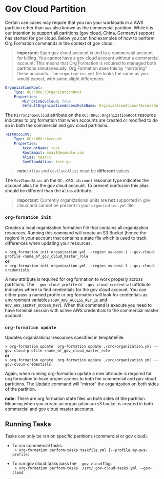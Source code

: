 # Gov Cloud Partition
Certain use cases may require that you run your workloads in a AWS partition other than `aws` also known as the commercial partition.  While it is our intention to support all partitions (gov cloud, China, Germany) support has started for gov cloud. Below you can find examples of how to perform Org Formation commands in the context of gov cloud.

> **important**:  Each gov cloud account is tied to a commercial account for billing.  You cannot have a gov cloud account without a commercial account.  This means that Org Formation is required to managed both partitions simutaneously.  Org Formation does this by "mirroring" these accounts.  The `organization.yml` file looks the same as you would expect, with some slight differences.

``` yaml
OrganizationRoot:
    Type: OC::ORG::OrganizationRoot
    Properties:
        MirrorInGovCloud: True
        DefaultOrganizationAccessRoleName: OrganizationAccountAccessRole
```

The `MirrorInGovCloud` attribute on the `OC::ORG::OrganizationRoot` resource indicates to org formation that when accounts are created or modified to do so in both the commercial and gov cloud partitions.

``` yaml
TestAccount:
    Type: OC::ORG::Account
    Properties:
        AccountName: test
        RootEmail: email@example.com
        Alias: test-c
        GovCloudAlias: test-gc
```

> **note:** `Alias` and `GovCloudAlias` must be **different** values

The `GovCloudAlias` on the `OC::ORG::Account` resource type indicates the account alias for the gov cloud account.  To prevent confusion this alias should be different than the `Alias` attribute.

> **important**: Currently organizational units are **not** supported in gov cloud and cannot be present in your `organization.yml` file.

### ``org-formation init``

Creates a local organization formation file that contains all organization resources. Running this command will create an S3 Bucket (hence the region) in your account that contains a state file which is used to track differences when updating your resources.

``> org-formation init organization.yml --region us-east-1 --gov-cloud-profile <name_of_gov_cloud_master_role``  
**or**  
``> org-formation init organization.yml --region us-east-1 --gov-cloud-credentials``

A new attribute is required for org formation to work properly across partitions.  The `--gov-cloud-profile` or `--gov-cloud-credentials`attribute indicates where to find credentials for the gov cloud account.  You can either pass a named profile or org formation will look for credentials as environment variables (`GOV_AWS_ACCESS_KEY_ID` and `GOV_AWS_SECRET_ACCESS_KEY`).  When this command is execute you need to have terminal session with active AWS credentials to the commercial master account.

### ``org-formation update``

Updates organizational resources specified in templateFile.

``> org-formation update  org-formation update ./src/organization.yml --gov-cloud-profile <name_of_gov_cloud_master_role``  
**or**  
``> org-formation update  org-formation update ./src/organization.yml --gov-cloud-credentials``

Again, when running org-formation update a new attribute is required for org formation to have proper access to both the commercial and gov cloud partitions.  The Update command will "mirror" the organization on both sides of the partition.

**note**: There are org formation state files on both sides of the partition.  Meaning when you create an organization an s3 bucket is created in both commercial and gov cloud master accounts.

## Running Tasks
Tasks can only be ran on specific partitions (commercial or gov cloud).
   - To run commercial tasks:  
   `` > org-formation perform-tasks taskfile.yml [--profile my-aws-profile]``  

   - To run gov cloud tasks pass the `--gov-cloud` flag:  
   `` > org-formation perform-tasks ./src/_gov-cloud-tasks.yml --gov-cloud``
